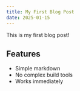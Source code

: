 ```yaml
---
title: My First Blog Post
date: 2025-01-15
---
```


This is my first blog post!

## Features

- Simple markdown
- No complex build tools
- Works immediately